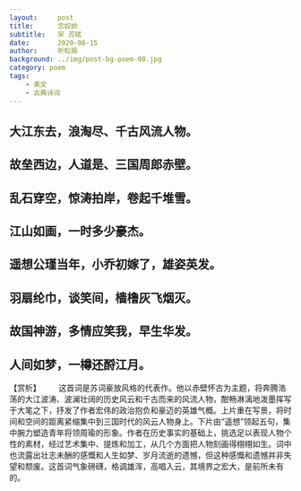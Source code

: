 ```yaml
---
layout:     post
title:      念奴娇
subtitle:   宋 苏轼
date:       2020-06-15
author:     听松阁
background: ../img/post-bg-poem-08.jpg
category: poem
tags:
    - 美文
    - 古典诗词
---
```


## 大江东去，浪淘尽、千古风流人物。
## 故垒西边，人道是、三国周郎赤壁。
## 乱石穿空，惊涛拍岸，卷起千堆雪。
## 江山如画，一时多少豪杰。

## 遥想公瑾当年，小乔初嫁了，雄姿英发。
## 羽扇纶巾，谈笑间，樯橹灰飞烟灭。
## 故国神游，多情应笑我，早生华发。
## 人间如梦，一樽还酹江月。

【赏析】
　　这首词是苏词豪放风格的代表作。他以赤壁怀古为主题，将奔腾浩荡的大江波涛、波澜壮阔的历史风云和千古而来的风流人物，酣畅淋漓地泼墨挥写于大笔之下，抒发了作者宏伟的政治抱负和豪迈的英雄气概。上片重在写景，将时间和空间的距离紧缩集中到三国时代的风云人物身上。下片由“遥想”领起五句，集中腕力塑造青年将领周瑜的形象。作者在历史事实的基础上，挑选足以表现人物个性的素材，经过艺术集中、提炼和加工，从几个方面把人物刻画得栩栩如生。词中也流露出壮志未酬的感慨和人生如梦、岁月流逝的遗憾，但这种感慨和遗憾并非失望和颓废。这首词气象磅礴，格调雄浑，高唱入云，其境界之宏大，是前所未有的。
  

